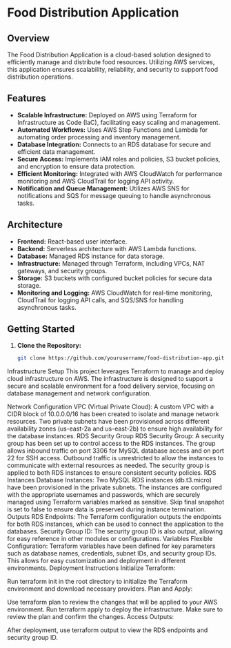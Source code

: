 # Food Distribution Application

## Overview

The Food Distribution Application is a cloud-based solution designed to efficiently manage and distribute food resources. Utilizing AWS services, this application ensures scalability, reliability, and security to support food distribution operations.

## Features

- **Scalable Infrastructure:** Deployed on AWS using Terraform for Infrastructure as Code (IaC), facilitating easy scaling and management.
- **Automated Workflows:** Uses AWS Step Functions and Lambda for automating order processing and inventory management.
- **Database Integration:** Connects to an RDS database for secure and efficient data management.
- **Secure Access:** Implements IAM roles and policies, S3 bucket policies, and encryption to ensure data protection.
- **Efficient Monitoring:** Integrated with AWS CloudWatch for performance monitoring and AWS CloudTrail for logging API activity.
- **Notification and Queue Management:** Utilizes AWS SNS for notifications and SQS for message queuing to handle asynchronous tasks.

## Architecture

- **Frontend:** React-based user interface.
- **Backend:** Serverless architecture with AWS Lambda functions.
- **Database:** Managed RDS instance for data storage.
- **Infrastructure:** Managed through Terraform, including VPCs, NAT gateways, and security groups.
- **Storage:** S3 buckets with configured bucket policies for secure data storage.
- **Monitoring and Logging:** AWS CloudWatch for real-time monitoring, CloudTrail for logging API calls, and SQS/SNS for handling asynchronous tasks.

## Getting Started

1. **Clone the Repository:**
   ```bash
   git clone https://github.com/yourusername/food-distribution-app.git


Infrastructure Setup
This project leverages Terraform to manage and deploy cloud infrastructure on AWS. The infrastructure is designed to support a secure and scalable environment for a food delivery service, focusing on database management and network configuration.

Network Configuration
VPC (Virtual Private Cloud):
A custom VPC with a CIDR block of 10.0.0.0/16 has been created to isolate and manage network resources.
Two private subnets have been provisioned across different availability zones (us-east-2a and us-east-2b) to ensure high availability for the database instances.
RDS Security Group
RDS Security Group:
A security group has been set up to control access to the RDS instances.
The group allows inbound traffic on port 3306 for MySQL database access and on port 22 for SSH access.
Outbound traffic is unrestricted to allow the instances to communicate with external resources as needed.
The security group is applied to both RDS instances to ensure consistent security policies.
RDS Instances
Database Instances:
Two MySQL RDS instances (db.t3.micro) have been provisioned in the private subnets.
The instances are configured with the appropriate usernames and passwords, which are securely managed using Terraform variables marked as sensitive.
Skip final snapshot is set to false to ensure data is preserved during instance termination.
Outputs
RDS Endpoints:
The Terraform configuration outputs the endpoints for both RDS instances, which can be used to connect the application to the databases.
Security Group ID:
The security group ID is also output, allowing for easy reference in other modules or configurations.
Variables
Flexible Configuration:
Terraform variables have been defined for key parameters such as database names, credentials, subnet IDs, and security group IDs.
This allows for easy customization and deployment in different environments.
Deployment Instructions
Initialize Terraform:

Run terraform init in the root directory to initialize the Terraform environment and download necessary providers.
Plan and Apply:

Use terraform plan to review the changes that will be applied to your AWS environment.
Run terraform apply to deploy the infrastructure. Make sure to review the plan and confirm the changes.
Access Outputs:

After deployment, use terraform output to view the RDS endpoints and security group ID.
